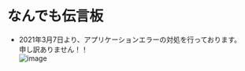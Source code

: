 # なんでも伝言板
- 2021年3月7日より、アプリケーションエラーの対処を行っております。<br>
申し訳ありません！！<br>
![image](https://user-images.githubusercontent.com/67646107/111876359-aee7b600-89e1-11eb-993b-eec075e17efa.png)
